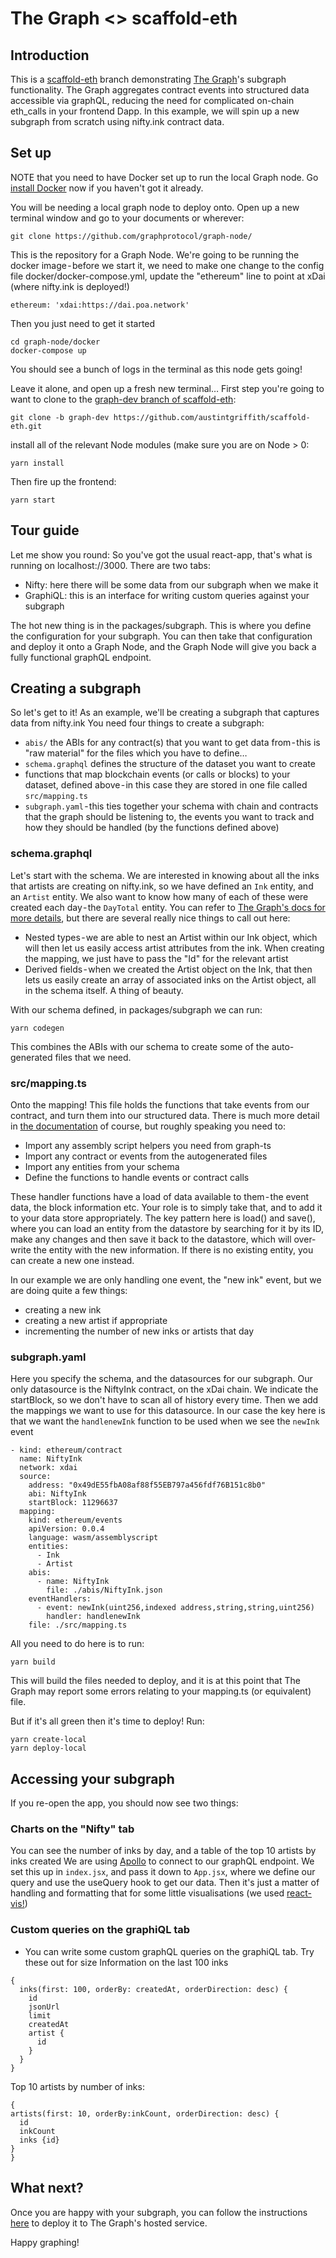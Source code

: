 # The Graph <> scaffold-eth

## Introduction
This is a [scaffold-eth](https://github.com/austintgriffith/scaffold-eth) branch demonstrating [The Graph](https://thegraph.com/)'s subgraph functionality. The Graph aggregates contract events into structured data accessible via graphQL, reducing the need for complicated on-chain eth_calls in your frontend Dapp. In this example, we will spin up a new subgraph from scratch using nifty.ink contract data.

## Set up
NOTE that you need to have Docker set up to run the local Graph node. Go [install Docker](https://www.docker.com/products/docker-desktop) now if you haven't got it already.

You will be needing a local graph node to deploy onto.
Open up a new terminal window and go to your documents or wherever:
```
git clone https://github.com/graphprotocol/graph-node/
```
This is the repository for a Graph Node. We're going to be running the docker image - before we start it, we need to make one change to the config file docker/docker-compose.yml, update the "ethereum" line to point at xDai (where nifty.ink is deployed!)
```
ethereum: 'xdai:https://dai.poa.network'
```
Then you just need to get it started
```
cd graph-node/docker
docker-compose up
```
You should see a bunch of logs in the terminal as this node gets going!

Leave it alone, and open up a fresh new terminal…
First step you're going to want to clone to the [graph-dev branch of scaffold-eth](https://github.com/austintgriffith/scaffold-eth/tree/graph-dev):
```
git clone -b graph-dev https://github.com/austintgriffith/scaffold-eth.git
```
install all of the relevant Node modules (make sure you are on Node > 0:
```
yarn install
```
Then fire up the frontend:
```
yarn start
```

## Tour guide
Let me show you round:
So you've got the usual react-app, that's what is running on localhost://3000. There are two tabs:
- Nifty: here there will be some data from our subgraph when we make it
- GraphiQL: this is an interface for writing custom queries against your subgraph

The hot new thing is in the packages/subgraph. This is where you define the configuration for your subgraph. You can then take that configuration and deploy it onto a Graph Node, and the Graph Node will give you back a fully functional graphQL endpoint.

## Creating a subgraph
So let's get to it! As an example, we'll be creating a subgraph that captures data from nifty.ink
You need four things to create a subgraph:
- `abis/` the ABIs for any contract(s) that you want to get data from - this is "raw material" for the files which you have to define…
- `schema.graphql` defines the structure of the dataset you want to create
- functions that map blockchain events (or calls or blocks) to your dataset, defined above - in this case they are stored in one file called `src/mapping.ts`
- `subgraph.yaml` - this ties together your schema with chain and contracts that the graph should be listening to, the events you want to track and how they should be handled (by the functions defined above)

### schema.graphql
Let's start with the schema. We are interested in knowing about all the inks that artists are creating on nifty.ink, so we have defined an `Ink` entity, and an `Artist` entity. We also want to know how many of each of these were created each day - the `DayTotal` entity. You can refer to [The Graph's docs for more details](https://thegraph.com/docs/define-a-subgraph), but there are several really nice things to call out here:
- Nested types - we are able to nest an Artist within our Ink object, which will then let us easily access artist attributes from the ink. When creating the mapping, we just have to pass the "Id" for the relevant artist
- Derived fields - when we created the Artist object on the Ink, that then lets us easily create an array of associated inks on the Artist object, all in the schema itself. A thing of beauty.

With our schema defined, in packages/subgraph we can run:
```
yarn codegen
```
This combines the ABIs with our schema to create some of the auto-generated files that we need.

### src/mapping.ts
Onto the mapping! This file holds the functions that take events from our contract, and turn them into our structured data. There is much more detail in [the documentation](https://thegraph.com/docs/assemblyscript-api) of course, but roughly speaking you need to:
- Import any assembly script helpers you need from graph-ts
- Import any contract or events from the autogenerated files
- Import any entities from your schema
- Define the functions to handle events or contract calls

These handler functions have a load of data available to them - the event data, the block information etc. Your role is to simply take that, and to add it to your data store appropriately. The key pattern here is load() and save(), where you can load an entity from the datastore by searching for it by its ID, make any changes and then save it back to the datastore, which will over-write the entity with the new information. If there is no existing entity, you can create a new one instead.

In our example we are only handling one event, the "new ink" event, but we are doing quite a few things:
- creating a new ink
- creating a new artist if appropriate
- incrementing the number of new inks or artists that day

### subgraph.yaml
Here you specify the schema, and the datasources for our subgraph. Our only datasource is the NiftyInk contract, on the xDai chain. We indicate the startBlock, so we don't have to scan all of history every time. Then we add the mappings we want to use for this datasource. In our case the key here is that we want the `handlenewInk` function to be used when we see the `newInk` event
```
- kind: ethereum/contract
  name: NiftyInk
  network: xdai
  source:
    address: "0x49dE55fbA08af88f55EB797a456fdf76B151c8b0"
    abi: NiftyInk
    startBlock: 11296637
  mapping:
    kind: ethereum/events
    apiVersion: 0.0.4
    language: wasm/assemblyscript
    entities:
      - Ink
      - Artist
    abis:
      - name: NiftyInk
        file: ./abis/NiftyInk.json
    eventHandlers:
      - event: newInk(uint256,indexed address,string,string,uint256)
        handler: handlenewInk
    file: ./src/mapping.ts
```

All you need to do here is to run:
```
yarn build
```
This will build the files needed to deploy, and it is at this point that The Graph may report some errors relating to your mapping.ts (or equivalent) file.

But if it's all green then it's time to deploy! Run:
```
yarn create-local
yarn deploy-local
```

## Accessing your subgraph
If you re-open the app, you should now see two things:

### Charts on the "Nifty" tab
You can see the number of inks by day, and a table of the top 10 artists by inks created
We are using [Apollo](https://www.apollographql.com/docs/react/) to connect to our graphQL endpoint. We set this up in `index.jsx`, and pass it down to `App.jsx`, where we define our query and use the useQuery hook to get our data. Then it's just a matter of handling and formatting that for some little visualisations (we used [react-vis!](https://uber.github.io/react-vis/))

### Custom queries on the graphiQL tab
- You can write some custom graphQL queries on the graphiQL tab. Try these out for size
Information on the last 100 inks
```
{
  inks(first: 100, orderBy: createdAt, orderDirection: desc) {
    id
    jsonUrl
    limit
    createdAt
    artist {
      id
    }
  }
}
```
Top 10 artists by number of inks:
```
{
artists(first: 10, orderBy:inkCount, orderDirection: desc) {
  id
  inkCount
  inks {id}
}
}
```

## What next?
Once you are happy with your subgraph, you can follow the instructions [here](https://thegraph.com/docs/deploy-a-subgraph) to deploy it to The Graph's hosted service.

Happy graphing!
